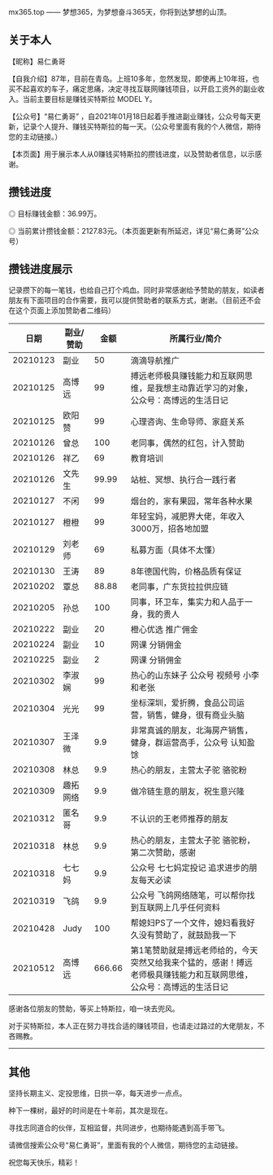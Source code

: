 mx365.top —— 梦想365，为梦想奋斗365天，你将到达梦想的山顶。

## 关于本人

【昵称】易仁勇哥

【自我介绍】87年，目前在青岛。上班10多年，忽然发现，即使再上10年班，也买不起喜欢的车子，痛定思痛，决定寻找互联网赚钱项目，以开启工资外的副业收入。当前主要目标是赚钱买特斯拉 MODEL Y。

【公众号】“易仁勇哥” ，自2021年01月18日起着手推进副业赚钱，公众号每天更新，记录个人提升、赚钱买特斯拉的每一天。（公众号里面有我的个人微信，期待您的主动链接。）

【本页面】用于展示本人从0赚钱买特斯拉的攒钱进度，以及赞助者信息，以示感谢。

## 攒钱进度

◎ 目标赚钱金额：36.99万。

◎ 当前累计攒钱金额：2127.83元。（本页面更新有所延迟，详见“易仁勇哥”公众号）

## 攒钱进度展示

记录攒下的每一笔钱，也给自己打个鸡血。同时非常感谢给予赞助的朋友，如读者朋友有下面项目的合作需要，我可以提供赞助者的联系方式，谢谢。（目前还不会在这个页面上添加赞助者二维码）

| 日期       | 副业/赞助 | 金额    | 所属行业/简介                          |
|----------|-------|-------|----------------------------------|
| 20210123 | 副业    | 50    | 滴滴导航推广                           |
| 20210125 | 高博远   | 99    | 搏远老师极具赚钱能力和互联网思维，是我想主动靠近学习的对象，公众号：高博远的生活日记    |
| 20210125 | 欧阳赞   | 99    | 心理咨询、生命导师、家庭关系                   |
| 20210126 | 曾总    | 100   | 老同事，偶然的红包，计入赞助                   |
| 20210126 | 祥乙    | 69    | 教育培训                             |
| 20210126 | 文先生   | 99.99 | 站桩、冥想、执行合一践行者                    |
| 20210127 | 不闲    | 99    | 烟台的，家有果园，常年各种水果                  |
| 20210127 | 橙橙    | 99    | 年轻宝妈，减肥界大佬，年收入3000万，招各地加盟        |
| 20210129 | 刘老师   | 69    | 私募方面（具体不太懂）                      |
| 20210130 | 王涛    | 89    | 8年德国代购，价格品质有保证                   |
| 20210202 | 覃总    | 88.88 | 老同事，广东货拉拉供应链                     |
| 20210205 | 孙总    | 100   | 同事，环卫车，集实力和人品于一身，我的贵人            |
| 20210222 | 副业    | 20    | 橙心优选 推广佣金                        |
| 20210224 | 副业    | 10    | 网课 分销佣金                          |
| 20210225 | 副业    | 2     | 网课 分销佣金                          |
| 20210302 | 李淑娴   | 99    | 热心的山东妹子 公众号 视频号 小李和老张            |
| 20210304 | 光光    | 99    | 坐标深圳，爱折腾，食品公司运营，销售，健身，很有商业头脑     |
| 20210307 | 王泽微   | 9.9   | 非常真诚的朋友，北海房产销售，健身，群运营高手，公众号 认知盈馀 |
| 20210308 | 林总   | 9.9   | 热心的朋友，主营太子驼 骆驼粉                    |
| 20210309 | 趣拓网络   | 9.9   | 做冷链生意的朋友，祝生意兴隆                   |
| 20210312 | 匿名哥   | 9.9   | 不认识的王老师推荐的朋友                     |
| 20210318 | 林总   | 9.9   | 热心的朋友，主营太子驼 骆驼粉，第二次赞助，感谢    |
| 20210318 | 七七妈   | 9.9   | 公众号 七七妈定投记 追求进步的朋友每天必读       |
| 20210319 | 飞鸽   | 9.9   | 公众号 飞鸽网络随笔，可以帮你找到互联网上几乎任何资料 |
| 20210428 | Judy   | 100   | 帮媳妇PS了一个文件，媳妇看我好久没有赞助了，就鼓励我一下 |
| 20210512 | 高博远   | 666.66  | 第1笔赞助就是搏远老师给的，今天突然又给我来个猛的，感谢！搏远老师极具赚钱能力和互联网思维，公众号：高博远的生活日记 |

感谢各位朋友的赞助，等买上特斯拉，咱一块去兜风。

对于买特斯拉，本人正在努力寻找合适的赚钱项目，也请走过路过的大佬朋友，不吝赐教。


* * *

## 其他

坚持长期主义、定投思维，日拱一卒，每天进步一点点。

种下一棵树，最好的时间是在十年前，其次是现在。

寻找志同道合的伙伴，互相监督，共同进步，也期待能遇到高手带飞。

请微信搜索公众号“易仁勇哥”，里面有我的个人微信，期待您的主动链接。

祝您每天快乐，精彩！

